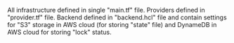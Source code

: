 All infrastructure defined in single "main.tf" file. Providers defined in "provider.tf" file. Backend defined in "backend.hcl" file and contain settings for "S3" storage in AWS cloud (for storing "state" file) and DynameDB in AWS cloud for storing "lock" status.
